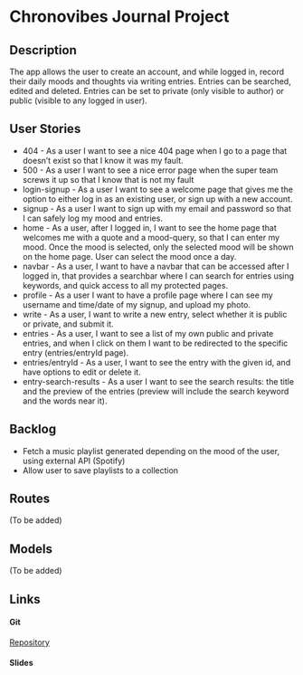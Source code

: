 # Chronovibes Journal Project

## Description

The app allows the user to create an account, and while logged in, record their daily moods and thoughts via writing entries. Entries can be searched, edited and deleted. Entries can be set to private (only visible to author) or public (visible to any logged in user).

## User Stories

- 404 - As a user I want to see a nice 404 page when I go to a page that doesn’t exist so that I know it was my fault.
- 500 - As a user I want to see a nice error page when the super team screws it up so that I know that is not my fault
- login-signup - As a user I want to see a welcome page that gives me the option to either log in as an existing user, or sign up with a new account.
- signup - As a user I want to sign up with my email and password so that I can safely log my mood and entries.
- home - As a user, after I logged in, I want to see the home page that welcomes me with a quote and a mood-query, so that I can enter my mood. Once the mood is selected, only the selected mood will be shown on the home page. User can select the mood once a day. 
- navbar - As a user, I want to have a navbar that can be accessed after I logged in, that provides a searchbar where I can search for entries using keywords, and quick access to all my protected pages.
- profile - As a user I want to have a profile page where I can see my username and time/date of my signup, and upload my photo.
- write - As a user, I want to write a new entry, select whether it is public or private, and submit it.
- entries - As a user, I want to see a list of my own public and private entries, and when I click on them I want to be redirected to the specific entry (entries/entryId page).
- entries/entryId - As a user, I want to see the entry with the given id, and have options to edit or delete it.
- entry-search-results - As a user I want to see the search results: the title and the preview of the entries (preview will include the search keyword and the words near it).



## Backlog

- Fetch a music playlist generated depending on the mood of the user, using external API (Spotify) 
- Allow user to save playlists to a collection

## Routes

(To be added)

## Models

(To be added)

## Links

#### Git

[Repository](https://github.com/dakockar/chronovibes-project)

#### Slides
